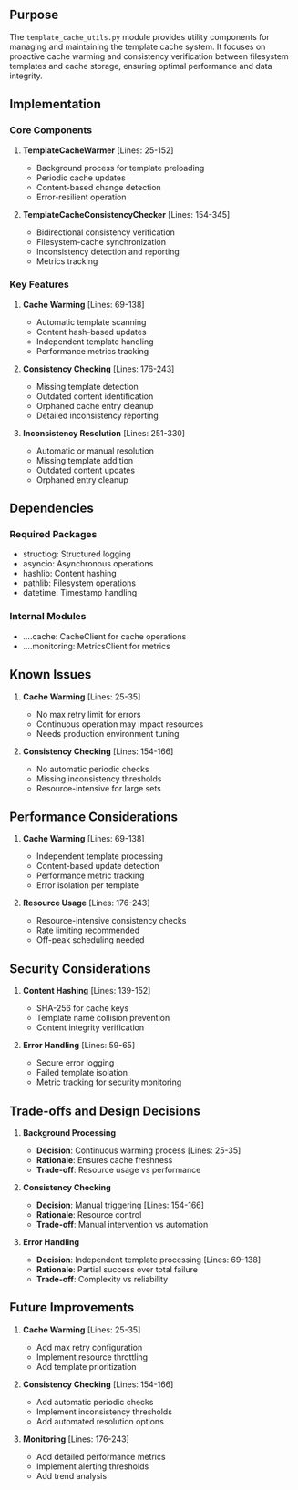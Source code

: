 ## Purpose

The `template_cache_utils.py` module provides utility components for managing and maintaining the template cache system. It focuses on proactive cache warming and consistency verification between filesystem templates and cache storage, ensuring optimal performance and data integrity.

## Implementation

### Core Components

1. **TemplateCacheWarmer** [Lines: 25-152]

   - Background process for template preloading
   - Periodic cache updates
   - Content-based change detection
   - Error-resilient operation

2. **TemplateCacheConsistencyChecker** [Lines: 154-345]
   - Bidirectional consistency verification
   - Filesystem-cache synchronization
   - Inconsistency detection and reporting
   - Metrics tracking

### Key Features

1. **Cache Warming** [Lines: 69-138]

   - Automatic template scanning
   - Content hash-based updates
   - Independent template handling
   - Performance metrics tracking

2. **Consistency Checking** [Lines: 176-243]

   - Missing template detection
   - Outdated content identification
   - Orphaned cache entry cleanup
   - Detailed inconsistency reporting

3. **Inconsistency Resolution** [Lines: 251-330]
   - Automatic or manual resolution
   - Missing template addition
   - Outdated content updates
   - Orphaned entry cleanup

## Dependencies

### Required Packages

- structlog: Structured logging
- asyncio: Asynchronous operations
- hashlib: Content hashing
- pathlib: Filesystem operations
- datetime: Timestamp handling

### Internal Modules

- ....cache: CacheClient for cache operations
- ....monitoring: MetricsClient for metrics

## Known Issues

1. **Cache Warming** [Lines: 25-35]

   - No max retry limit for errors
   - Continuous operation may impact resources
   - Needs production environment tuning

2. **Consistency Checking** [Lines: 154-166]
   - No automatic periodic checks
   - Missing inconsistency thresholds
   - Resource-intensive for large sets

## Performance Considerations

1. **Cache Warming** [Lines: 69-138]

   - Independent template processing
   - Content-based update detection
   - Performance metric tracking
   - Error isolation per template

2. **Resource Usage** [Lines: 176-243]
   - Resource-intensive consistency checks
   - Rate limiting recommended
   - Off-peak scheduling needed

## Security Considerations

1. **Content Hashing** [Lines: 139-152]

   - SHA-256 for cache keys
   - Template name collision prevention
   - Content integrity verification

2. **Error Handling** [Lines: 59-65]
   - Secure error logging
   - Failed template isolation
   - Metric tracking for security monitoring

## Trade-offs and Design Decisions

1. **Background Processing**

   - **Decision**: Continuous warming process [Lines: 25-35]
   - **Rationale**: Ensures cache freshness
   - **Trade-off**: Resource usage vs performance

2. **Consistency Checking**

   - **Decision**: Manual triggering [Lines: 154-166]
   - **Rationale**: Resource control
   - **Trade-off**: Manual intervention vs automation

3. **Error Handling**
   - **Decision**: Independent template processing [Lines: 69-138]
   - **Rationale**: Partial success over total failure
   - **Trade-off**: Complexity vs reliability

## Future Improvements

1. **Cache Warming** [Lines: 25-35]

   - Add max retry configuration
   - Implement resource throttling
   - Add template prioritization

2. **Consistency Checking** [Lines: 154-166]

   - Add automatic periodic checks
   - Implement inconsistency thresholds
   - Add automated resolution options

3. **Monitoring** [Lines: 176-243]
   - Add detailed performance metrics
   - Implement alerting thresholds
   - Add trend analysis
